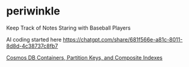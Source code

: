 # periwinkle
Keep Track of Notes Staring with Baseball Players

AI coding started here https://chatgpt.com/share/681f566e-a81c-8011-8d8d-4c38737c8fb7

[Cosmos DB Containers, Partition Keys, and Composite Indexes](./documents.md)
